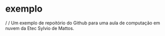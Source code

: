 # exemplo

/
/
Um exemplo de repoitório do Github para uma aula de computação em nuvem da Etec Sylvio de Mattos.
